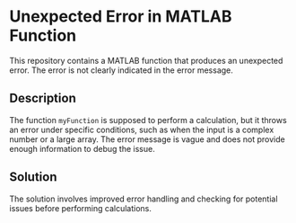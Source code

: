 # Unexpected Error in MATLAB Function

This repository contains a MATLAB function that produces an unexpected error. The error is not clearly indicated in the error message.

## Description

The function `myFunction` is supposed to perform a calculation, but it throws an error under specific conditions, such as when the input is a complex number or a large array. The error message is vague and does not provide enough information to debug the issue.

## Solution

The solution involves improved error handling and checking for potential issues before performing calculations.